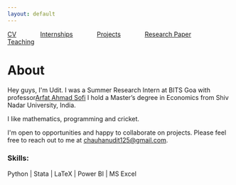 ```yaml
---
layout: default
---
```


[CV](/assets/bishmay_CV.pdf) <span style="margin-right: 50px;"></span> [Internships](/links/research_experience.md/) <span style="margin-right: 50px;"></span> [Projects](/links/research_projects.md/) <span style="margin-right: 50px;"></span> [Research Paper](/links/teaching.md/) <span style="margin-right: 50px;"></span> [Teaching](/links/research_projects.md/)


# About

Hey guys, I'm Udit. I was a Summer Research Intern at BITS Goa with professor[Arfat Ahmad Sofi](https://www.bits-pilani.ac.in/goa/arfat-ahmad-sofi/) I hold a Master’s degree in Economics from Shiv Nadar University, India.

I like mathematics, programming and cricket.

I'm open to opportunities and happy to collaborate on projects. Please feel free to reach out to me at [chauhanudit125@gmail.com](mailto:chauhanudit125@gmail.com).


### Skills:
Python | Stata | LaTeX | Power BI | MS Excel 
